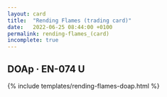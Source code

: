```yaml
---
layout: card
title:  "Rending Flames (trading card)"
date:   2022-06-25 08:44:00 +0100
permalink: rending-flames_(card)
incomplete: true
---
```


## DOAp &middot; EN-074 U

{% include templates/rending-flames-doap.html %}